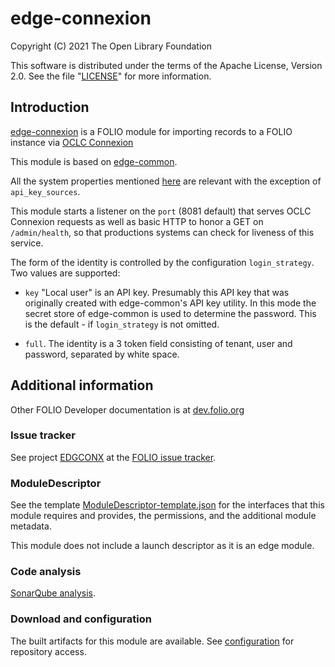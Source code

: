 # edge-connexion

Copyright (C) 2021 The Open Library Foundation

This software is distributed under the terms of the Apache License,
Version 2.0. See the file "[LICENSE](LICENSE)" for more information.

## Introduction

[edge-connexion](https://github.com/folio-org/edge-connexion) is a FOLIO
module for importing records to a FOLIO instance via
[OCLC Connexion](https://www.oclc.org/en/connexion.html)

This module is based on [edge-common](https://github.com/folio-org/edge-common).

All the system properties mentioned [here](https://github.com/folio-org/edge-common#system-properties)
are relevant with the exception of `api_key_sources`.

This module starts a listener on the `port` (8081 default) that serves OCLC Connexion requests
as well as basic HTTP to honor a GET on `/admin/health`, so that productions systems can check
for liveness of this service.

The form of the identity is controlled by the configuration `login_strategy`.
Two values are supported:

* `key` "Local user" is an API key. Presumably this API key that was originally created with
edge-common's API key utility. In this mode the secret store of edge-common is used to
determine the password. This is the default - if `login_strategy` is not omitted.

* `full`. The identity is a 3 token field consisting of tenant, user and password, separated by
white space.

## Additional information

Other FOLIO Developer documentation is at [dev.folio.org](https://dev.folio.org/)

### Issue tracker

See project [EDGCONX](https://issues.folio.org/browse/EDGCONX)
at the [FOLIO issue tracker](https://dev.folio.org/guidelines/issue-tracker).

### ModuleDescriptor

See the template [ModuleDescriptor-template.json](descriptors/ModuleDescriptor-template.json)
for the interfaces that this module requires and provides, the permissions, and the
additional module metadata.

This module does not include a launch descriptor as it is an edge module.

### Code analysis

[SonarQube analysis](https://sonarcloud.io/dashboard?id=org.folio%3Aedge-connexion).

### Download and configuration

The built artifacts for this module are available.
See [configuration](https://dev.folio.org/download/artifacts) for
repository access.
